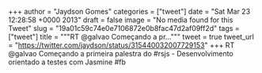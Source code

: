 
+++
author = "Jaydson Gomes"
categories = ["tweet"]
date = "Sat Mar 23 12:28:58 +0000 2013"
draft = false
image = "No media found for this Tweet"
slug = "19a01c59c74e0e7106872e0b8fac47d2af09ff2d"
tags = ["tweet"]
title = """RT @galvao Começando a pr..."""
tweet = true
tweet_url = "https://twitter.com/jaydson/status/315440032007729153"
+++
RT @galvao Começando a primeira palestra do #rsjs - Desenvolvimento orientado a testes com Jasmine #fb
